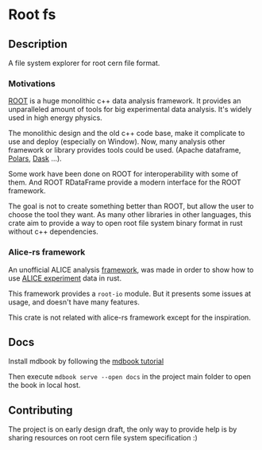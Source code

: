 # Root fs

## Description
A file system explorer for root cern file format.

### Motivations
[ROOT][rootweb] is a huge monolithic c++ data analysis framework. It provides an unparalleled amount of tools for big experimental data analysis.
It's widely used in high energy physics.

The monolithic design and the old c++ code base, make it complicate to use and deploy (especially on Window).
Now, many analysis other framework or library provides tools could be used. (Apache dataframe, [Polars][polars], [Dask][dask] ...).

Some work have been done on ROOT for interoperability with some of them. 
And ROOT RDataFrame provide a modern interface for the ROOT framework.

The goal is not to create something better than ROOT, but allow the user to choose the tool they want.
As many other libraries in other languages, this crate aim to provide a way to open root file system binary format in rust without c++ dependencies.

### Alice-rs framework
An unofficial ALICE analysis [framework][alicers], was made in order to show how to use [ALICE experiment][alicexp] data in rust.

This framework provides a `root-io` module. But it presents some issues at usage, and doesn't have many features.

This crate is not related with alice-rs framework except for the inspiration.

## Docs
Install mdbook by following the [mdbook tutorial][mdbook-book]

Then execute `mdbook serve --open docs` in the project main folder to open the book in local host.

## Contributing
The project is on early design draft, the only way to provide help is by sharing resources on root cern file system specification :)


[mdbook-book]: https://rust-lang.github.io/mdBook/index.html "Online mdbook book"
[rootweb]: https://root.cern/ "ROOT home website"
[alicers]: https://github.com/cbourjau/alice-rs "ALICE analysis framework github page"
[alicexp]: https://alice.cern/ "ALICE experiment website - main"
[polars]: https://www.pola.rs/ "polars dataframe website"
[dask]: https://www.dask.org/ "Dask website"